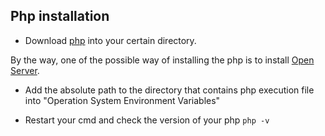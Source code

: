 Php installation
--------

- Download [php](https://www.php.net/downloads.php) into your certain directory.

By the way, one of the possible way of installing the php is to install [Open Server](https://ospanel.io/download/).

- Add the absolute path to the directory that contains php execution file into "Operation System Environment Variables"

- Restart your cmd and check the version of your php `php -v`

